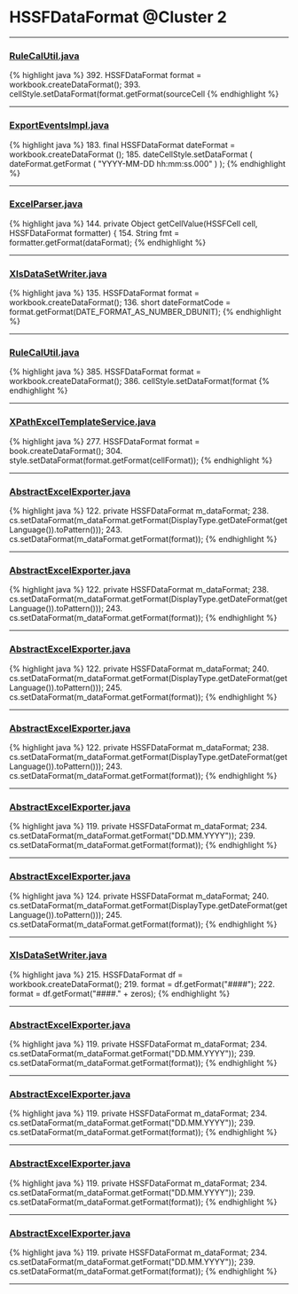 # HSSFDataFormat @Cluster 2

***

### [RuleCalUtil.java](https://searchcode.com/codesearch/view/98215851/)
{% highlight java %}
392. HSSFDataFormat format = workbook.createDataFormat();
393. cellStyle.setDataFormat(format.getFormat(sourceCell
{% endhighlight %}

***

### [ExportEventsImpl.java](https://searchcode.com/codesearch/view/122444114/)
{% highlight java %}
183. final HSSFDataFormat dateFormat = workbook.createDataFormat ();
185. dateCellStyle.setDataFormat ( dateFormat.getFormat ( "YYYY-MM-DD hh:mm:ss.000" ) );
{% endhighlight %}

***

### [ExcelParser.java](https://searchcode.com/codesearch/view/102774956/)
{% highlight java %}
144. private Object getCellValue(HSSFCell cell, HSSFDataFormat formatter) {
154.   String fmt = formatter.getFormat(dataFormat);
{% endhighlight %}

***

### [XlsDataSetWriter.java](https://searchcode.com/codesearch/view/98215989/)
{% highlight java %}
135. HSSFDataFormat format = workbook.createDataFormat();
136. short dateFormatCode = format.getFormat(DATE_FORMAT_AS_NUMBER_DBUNIT);
{% endhighlight %}

***

### [RuleCalUtil.java](https://searchcode.com/codesearch/view/98215851/)
{% highlight java %}
385. HSSFDataFormat format = workbook.createDataFormat();
386. cellStyle.setDataFormat(format
{% endhighlight %}

***

### [XPathExcelTemplateService.java](https://searchcode.com/codesearch/view/114533602/)
{% highlight java %}
277. HSSFDataFormat format = book.createDataFormat();
304.     style.setDataFormat(format.getFormat(cellFormat));
{% endhighlight %}

***

### [AbstractExcelExporter.java](https://searchcode.com/codesearch/view/61401276/)
{% highlight java %}
122. private HSSFDataFormat m_dataFormat;
238.       cs.setDataFormat(m_dataFormat.getFormat(DisplayType.getDateFormat(getLanguage()).toPattern()));
243.       cs.setDataFormat(m_dataFormat.getFormat(format));
{% endhighlight %}

***

### [AbstractExcelExporter.java](https://searchcode.com/codesearch/view/62628992/)
{% highlight java %}
122. private HSSFDataFormat m_dataFormat;
238.       cs.setDataFormat(m_dataFormat.getFormat(DisplayType.getDateFormat(getLanguage()).toPattern()));
243.       cs.setDataFormat(m_dataFormat.getFormat(format));
{% endhighlight %}

***

### [AbstractExcelExporter.java](https://searchcode.com/codesearch/view/3305415/)
{% highlight java %}
122. private HSSFDataFormat m_dataFormat;
240.       cs.setDataFormat(m_dataFormat.getFormat(DisplayType.getDateFormat(getLanguage()).toPattern()));
245.       cs.setDataFormat(m_dataFormat.getFormat(format));
{% endhighlight %}

***

### [AbstractExcelExporter.java](https://searchcode.com/codesearch/view/59777594/)
{% highlight java %}
122. private HSSFDataFormat m_dataFormat;
238.       cs.setDataFormat(m_dataFormat.getFormat(DisplayType.getDateFormat(getLanguage()).toPattern()));
243.       cs.setDataFormat(m_dataFormat.getFormat(format));
{% endhighlight %}

***

### [AbstractExcelExporter.java](https://searchcode.com/codesearch/view/102528302/)
{% highlight java %}
119. private HSSFDataFormat m_dataFormat;
234.       cs.setDataFormat(m_dataFormat.getFormat("DD.MM.YYYY"));
239.       cs.setDataFormat(m_dataFormat.getFormat(format));
{% endhighlight %}

***

### [AbstractExcelExporter.java](https://searchcode.com/codesearch/view/62551719/)
{% highlight java %}
124. private HSSFDataFormat m_dataFormat;
240.       cs.setDataFormat(m_dataFormat.getFormat(DisplayType.getDateFormat(getLanguage()).toPattern()));
245.       cs.setDataFormat(m_dataFormat.getFormat(format));
{% endhighlight %}

***

### [XlsDataSetWriter.java](https://searchcode.com/codesearch/view/98215989/)
{% highlight java %}
215. HSSFDataFormat df = workbook.createDataFormat();
219.   format = df.getFormat("####");
222.   format = df.getFormat("####." + zeros);
{% endhighlight %}

***

### [AbstractExcelExporter.java](https://searchcode.com/codesearch/view/8373941/)
{% highlight java %}
119. private HSSFDataFormat m_dataFormat;
234.       cs.setDataFormat(m_dataFormat.getFormat("DD.MM.YYYY"));
239.       cs.setDataFormat(m_dataFormat.getFormat(format));
{% endhighlight %}

***

### [AbstractExcelExporter.java](https://searchcode.com/codesearch/view/63585397/)
{% highlight java %}
119. private HSSFDataFormat m_dataFormat;
234.       cs.setDataFormat(m_dataFormat.getFormat("DD.MM.YYYY"));
239.       cs.setDataFormat(m_dataFormat.getFormat(format));
{% endhighlight %}

***

### [AbstractExcelExporter.java](https://searchcode.com/codesearch/view/63687137/)
{% highlight java %}
119. private HSSFDataFormat m_dataFormat;
234.       cs.setDataFormat(m_dataFormat.getFormat("DD.MM.YYYY"));
239.       cs.setDataFormat(m_dataFormat.getFormat(format));
{% endhighlight %}

***

### [AbstractExcelExporter.java](https://searchcode.com/codesearch/view/63385794/)
{% highlight java %}
119. private HSSFDataFormat m_dataFormat;
234.       cs.setDataFormat(m_dataFormat.getFormat("DD.MM.YYYY"));
239.       cs.setDataFormat(m_dataFormat.getFormat(format));
{% endhighlight %}

***

